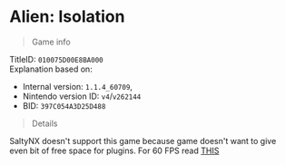 # Alien: Isolation

> Game info

TitleID: `010075D00E8BA000`<br>
Explanation based on:
- Internal version: `1.1.4_60709`, 
- Nintendo version ID: `v4`/`v262144`
- BID: `397C054A3D25D488`

> Details

SaltyNX doesn't support this game because game doesn't want to give even bit of free space for plugins. For 60 FPS read [THIS](https://gbatemp.net/threads/alien-isolation-60-fps-enhanced-graphics-settings-more.553647/)